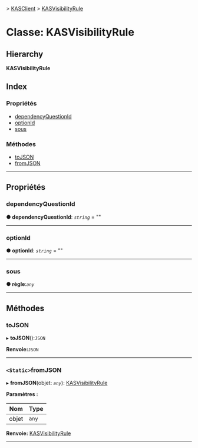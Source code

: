 [](../README.md) > [KASClient](../modules/kasclient.md) > [KASVisibilityRule](../classes/kasclient.kasvisibilityrule.md)

# <a name="class-kasvisibilityrule"></a>Classe: KASVisibilityRule

## <a name="hierarchy"></a>Hierarchy

**KASVisibilityRule**

## <a name="index"></a>Index

### <a name="properties"></a>Propriétés

* [dependencyQuestionId](kasclient.kasvisibilityrule.md#dependencyquestionid)
* [optionId](kasclient.kasvisibilityrule.md#optionid)
* [sous](kasclient.kasvisibilityrule.md#rule)
### <a name="methods"></a>Méthodes

* [toJSON](kasclient.kasvisibilityrule.md#tojson)
* [fromJSON](kasclient.kasvisibilityrule.md#fromjson)

---

## <a name="properties"></a>Propriétés

<a id="dependencyquestionid"></a>

###  <a name="dependencyquestionid"></a>dependencyQuestionId

**● dependencyQuestionId**: *`string`* = ""

___

<a id="optionid"></a>

###  <a name="optionid"></a>optionId

**● optionId**: *`string`* = ""

___

<a id="rule"></a>

###  <a name="rule"></a>sous

**● règle**:*`any`*

___

## <a name="methods"></a>Méthodes

<a id="tojson"></a>

###  <a name="tojson"></a>toJSON

▸ **toJSON**():`JSON`

**Renvoie:**`JSON`

___

<a id="fromjson"></a>

### <a name="static-fromjson"></a>`<Static>`fromJSON

▸ **fromJSON**(objet: *`any`*): [KASVisibilityRule](kasclient.kasvisibilityrule.md)

**Paramètres :**

| Nom | Type |
| ------ | ------ |
| objet | `any` |

**Renvoie:** [KASVisibilityRule](kasclient.kasvisibilityrule.md)

___

